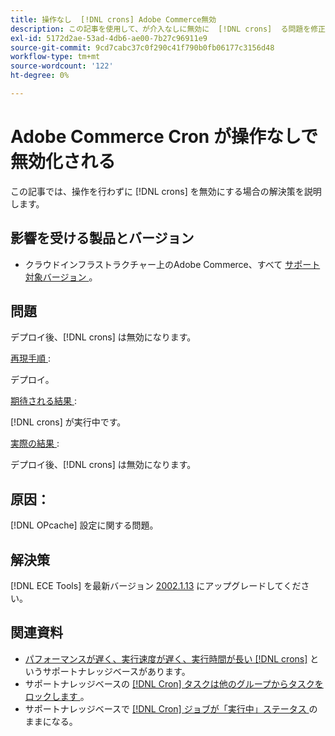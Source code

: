 ```yaml
---
title: 操作なし  [!DNL crons] Adobe Commerce無効
description: この記事を使用して、が介入なしに無効に  [!DNL crons]  る問題を修正します。
exl-id: 5172d2ae-53ad-4db6-ae00-7b27c96911e9
source-git-commit: 9cd7cabc37c0f290c41f790b0fb06177c3156d48
workflow-type: tm+mt
source-wordcount: '122'
ht-degree: 0%

---
```


# Adobe Commerce Cron が操作なしで無効化される

この記事では、操作を行わずに [!DNL crons] を無効にする場合の解決策を説明します。

## 影響を受ける製品とバージョン

* クラウドインフラストラクチャー上のAdobe Commerce、すべて [ サポート対象バージョン ](https://www.adobe.com/content/dam/cc/en/legal/terms/enterprise/pdfs/Adobe-Commerce-Software-Lifecycle-Policy.pdf)。

## 問題

デプロイ後、[!DNL crons] は無効になります。

<u> 再現手順 </u>:

デプロイ。

<u> 期待される結果 </u>:

[!DNL crons] が実行中です。

<u> 実際の結果 </u>:

デプロイ後、[!DNL crons] は無効になります。

## 原因：

[!DNL OPcache] 設定に関する問題。

## 解決策

[!DNL ECE Tools] を最新バージョン [2002.1.13](https://devdocs.magento.com/cloud/release-notes/ece-release-notes.html#v2002113) にアップグレードしてください。

## 関連資料

* [ パフォーマンスが遅く、実行速度が遅く、実行時間が長い  [!DNL crons]](https://experienceleague.adobe.com/docs/commerce-knowledge-base/kb/troubleshooting/miscellaneous/slow-performance-slow-and-long-running-crons.html) というサポートナレッジベースがあります。
* サポートナレッジベースの [[!DNL Cron]  タスクは他のグループからタスクをロックします ](https://experienceleague.adobe.com/docs/commerce-knowledge-base/kb/troubleshooting/miscellaneous/cron-tasks-lock-tasks-from-other-groups.html?lang=en)。
* サポートナレッジベースで [[!DNL Cron]  ジョブが「実行中」ステータス ](https://experienceleague.adobe.com/docs/commerce-knowledge-base/kb/troubleshooting/miscellaneous/cron-job-is-stuck-in-running-status.html?lang=en) のままになる。
